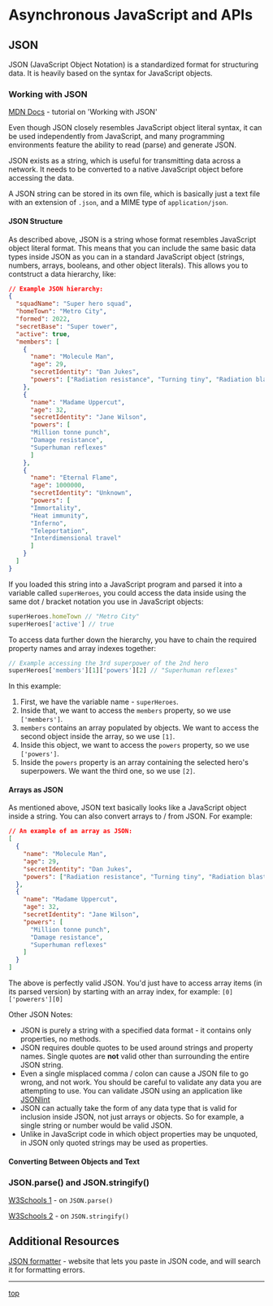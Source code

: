 # Asynchronous JavaScript and APIs
## JSON
JSON (JavaScript Object Notation) is a standardized format for structuring data.
It is heavily based on the syntax for JavaScript objects.

### Working with JSON
[MDN Docs](https://developer.mozilla.org/en-US/docs/Learn/JavaScript/Objects/JSON) - 
tutorial on 'Working with JSON'

Even though JSON closely resembles JavaScript object literal syntax, it can be 
used independently from JavaScript, and many programming environments feature 
the ability to read (parse) and generate JSON.

JSON exists as a string, which is useful for transmitting data across a network.
It needs to be converted to a native JavaScript object before accessing the 
data.

A JSON string can be stored in its own file, which is basically just a text file 
with an extension of `.json`, and a MIME type of `application/json`.

#### JSON Structure
As described above, JSON is a string whose format resembles JavaScript object 
literal format. This means that you can include the same basic data types inside
JSON as you can in a standard JavaScript object (strings, numbers, arrays, 
booleans, and other object literals). This allows you to contstruct a data 
hierarchy, like:
```json
// Example JSON hierarchy:
{
  "squadName": "Super hero squad",
  "homeTown": "Metro City",
  "formed": 2022,
  "secretBase": "Super tower",
  "active": true,
  "members": [
    {
      "name": "Molecule Man",
      "age": 29,
      "secretIdentity": "Dan Jukes",
      "powers": ["Radiation resistance", "Turning tiny", "Radiation blast"]
    },
    {
      "name": "Madame Uppercut",
      "age": 32,
      "secretIdentity": "Jane Wilson",
      "powers": [
      "Million tonne punch", 
      "Damage resistance", 
      "Superhuman reflexes"
      ]
    },
    {
      "name": "Eternal Flame",
      "age": 1000000,
      "secretIdentity": "Unknown",
      "powers": [
      "Immortality", 
      "Heat immunity", 
      "Inferno",
      "Teleportation",
      "Interdimensional travel"
      ]
    }
  ]
}
```
If you loaded this string into a JavaScript program and parsed it into a 
variable called `superHeroes`, you could access the data inside using the same 
dot / bracket notation you use in JavaScript objects:
```javascript
superHeroes.homeTown // "Metro City"
superHeroes['active'] // true
```
To access data further down the hierarchy, you have to chain the required 
property names and array indexes together:
```javascript
// Example accessing the 3rd superpower of the 2nd hero
superHeroes['members'][1]['powers'][2] // "Superhuman reflexes"
```
In this example:
  1. First, we have the variable name - `superHeroes`.
  2. Inside that, we want to access the `members` property, so we use 
  `['members']`.
  3. `members` contains an array populated by objects. We want to access the 
  second object inside the array, so we use `[1]`.
  4. Inside this object, we want to access the `powers` property, so we use 
  `['powers']`.
  5. Inside the `powers` property is an array containing the selected hero's 
  superpowers. We want the third one, so we use `[2]`.

#### Arrays as JSON
As mentioned above, JSON text basically looks like a JavaScript object inside a 
string. You can also convert arrays to / from JSON. For example:
```json
// An example of an array as JSON:
[
  {
    "name": "Molecule Man",
    "age": 29,
    "secretIdentity": "Dan Jukes",
    "powers": ["Radiation resistance", "Turning tiny", "Radiation blast"]   
  },
  {
    "name": "Madame Uppercut",
    "age": 32,
    "secretIdentity": "Jane Wilson",
    "powers": [
      "Million tonne punch", 
      "Damage resistance", 
      "Superhuman reflexes"
    ]
  }
]
```
The above is perfectly valid JSON. You'd just have to access array items (in 
its parsed version) by starting with an array index, for example: 
`[0]['powerers'][0]`

Other JSON Notes:
  - JSON is purely a string with a specified data format - it contains only 
  properties, no methods.
  - JSON requires double quotes to be used around strings and property names. 
  Single quotes are **not** valid other than surrounding the entire JSON string.
  - Even a single misplaced comma / colon can cause a JSON file to go wrong, and 
  not work. You should be careful to validate any data you are attempting to 
  use. You can validate JSON using an application like [JSONlint](https://jsonlint.com/)
  - JSON can actually take the form of any data type that is valid for inclusion
  inside JSON, not just arrays or objects. So for example, a single string or 
  number would be valid JSON.
  - Unlike in JavaScript code in which object properties may be unquoted, in 
  JSON only quoted strings may be used as properties.

#### Converting Between Objects and Text

### JSON.parse() and JSON.stringify()
[W3Schools 1](https://www.w3schools.com/js/js_json_parse.asp) - on `JSON.parse()`

[W3Schools 2](https://www.w3schools.com/js/js_json_stringify.asp) - on 
`JSON.stringify()`

## Additional Resources
[JSON formatter](https://jsonformatter.curiousconcept.com/) - website that lets 
you paste in JSON code, and will search it for formatting errors.

---
[top](#)
